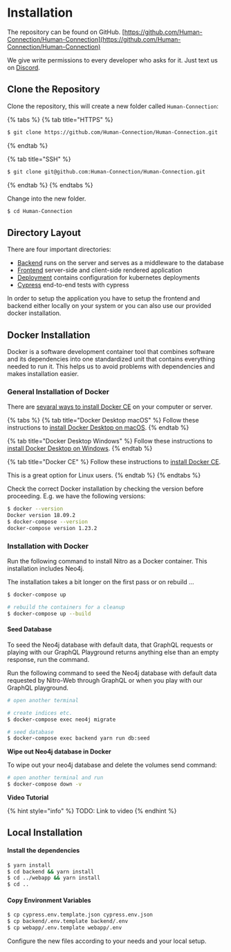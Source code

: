 # Installation

The repository can be found on GitHub. [https://github.com/Human-Connection/Human-Connection](https://github.com/Human-Connection/Human-Connection)

We give write permissions to every developer who asks for it. Just text us on
[Discord](https://discord.gg/6ub73U3).

## Clone the Repository


Clone the repository, this will create a new folder called `Human-Connection`:

{% tabs %}
{% tab title="HTTPS" %}
```bash
$ git clone https://github.com/Human-Connection/Human-Connection.git
```
{% endtab %}

{% tab title="SSH" %}
```bash
$ git clone git@github.com:Human-Connection/Human-Connection.git
```
{% endtab %}
{% endtabs %}

Change into the new folder.

```bash
$ cd Human-Connection
```

## Directory Layout

There are four important directories:
* [Backend](./backend) runs on the server and serves as a middleware to the database
* [Frontend](./webapp) server-side and client-side rendered application
* [Deployment](./deployment) contains configuration for kubernetes deployments
* [Cypress](./cypress) end-to-end tests with cypress

In order to setup the application you have to setup the frontend and backend
either locally on your system or you can also use our provided docker
installation.

## Docker Installation

Docker is a software development container tool that combines software and its dependencies into one standardized unit that contains everything needed to run it. This helps us to avoid problems with dependencies and makes installation easier.

### General Installation of Docker

There are [sevaral ways to install Docker CE](https://docs.docker.com/install/) on your computer or server.

{% tabs %}
{% tab title="Docker Desktop macOS" %}
Follow these instructions to [install Docker Desktop on macOS](https://docs.docker.com/docker-for-mac/install/).
{% endtab %}

{% tab title="Docker Desktop Windows" %}
Follow these instructions to [install Docker Desktop on Windows](https://docs.docker.com/docker-for-windows/install/).
{% endtab %}

{% tab title="Docker CE" %}
Follow these instructions to [install Docker CE](https://docs.docker.com/install/).

This is a great option for Linux users.
{% endtab %}
{% endtabs %}

Check the correct Docker installation by checking the version before proceeding. E.g. we have the following versions:

```bash
$ docker --version
Docker version 18.09.2
$ docker-compose --version
docker-compose version 1.23.2
```

### Installation with Docker

Run the following command to install Nitro as a Docker container. This installation includes Neo4j.

The installation takes a bit longer on the first pass or on rebuild ...

```bash
$ docker-compose up

# rebuild the containers for a cleanup
$ docker-compose up --build
```

#### Seed Database

To seed the Neo4j database with default data, that GraphQL requests or playing with our GraphQL Playground returns anything else than an empty response, run the command.

Run the following command to seed the Neo4j database with default data requested by Nitro-Web through GraphQL or when you play with our GraphQL playground.

```bash
# open another terminal

# create indices etc.
$ docker-compose exec neo4j migrate

# seed database
$ docker-compose exec backend yarn run db:seed
```

**Wipe out Neo4j database in Docker**

To wipe out your neo4j database and delete the volumes send command:

```bash
# open another terminal and run
$ docker-compose down -v
```

**Video Tutorial**

{% hint style="info" %}
TODO: Link to video
{% endhint %}

## Local Installation

#### Install the dependencies

```bash
$ yarn install
$ cd backend && yarn install
$ cd ../webapp && yarn install
$ cd ..
```

#### Copy Environment Variables

```bash
$ cp cypress.env.template.json cypress.env.json
$ cp backend/.env.template backend/.env
$ cp webapp/.env.template webapp/.env
```

Configure the new files according to your needs and your local setup.

